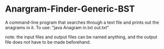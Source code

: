 # Anargram-Finder-Generic-BST
A command-line program that searches through a text file and prints out the anagrams in it. To use: "java Anagram in.txt out.txt"

note: the input files and output files can be named anything, and the output file does not have to be made beforehand.

